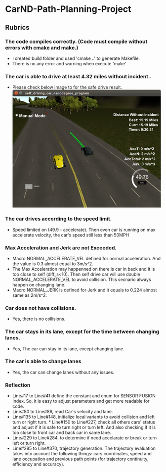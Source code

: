 # CarND-Path-Planning-Project

[//]: # (Image References)

[image1]: ./result.png "Safe Drive Result"


## Rubrics 

### The code compiles correctly. (Code must compile without errors with cmake and make.)
  * I created build folder and used 'cmake ..' to generate Makefile. 
  * There is no any error and warning when execute 'make'

### The car is able to drive at least 4.32 miles without incident..
  * Please check below image to for the safe drive result.
  ![alt text][image1]
  
### The car drives according to the speed limit.
  * Speed limited on (49.9 - accelerate). Then even car is running on max accelerate velocity, the car's speed still less than 50MPH

### Max Acceleration and Jerk are not Exceeded.
  * Macro NORMAL_ACCELERATE_VEL defined for normal acceleration. And the value is 0.3 almost equal to 3m/s^2.
  * The Max Acceleration may happenned on there is car in back and it is too close to self (diff_s<10). Then self drive car will use double NORMAL_ACCELERATE_VEL to avoid collision. This secnario always happen on changing lane.
  * Macro NORMAL_JERK is defined for Jerk and it equals to 0.224 almost same as 2m/s^2.  

### Car does not have collisions.
  * Yes, there is no collisions.

### The car stays in its lane, except for the time between changing lanes.
  * Yes, The car can stay in its lane, except changing lane.

### The car is able to change lanes
  * Yes, the car can change lanes without any issues. 

### Reflection
  * Line#17 to Line#41 define the constant and enum for SENSOR FUSION Index. So, it is easy to adjust parameters and get more readable for code.
  * Line#80 to Line#86, read Car's velocity and lane. 
  * Line#135 to Line#148, initialize local variants to avoid collision and left turn or right turn. * Line#150 to Line#227, check all others cars' status and adjust if it is safe to turn right or turn left. And also checking if it is too close to front car and back car in same lane.
  * Line#229 to Line#284, to determine if need accelarate or break or turn left or turn right.
  * Line#285 to Line#370, trajectory generation. The trajectory evaluation takes into account the following things: cars coordinates, speed and lane occupation and previous path points (for trajectory continuity, efficiency and accuracy).

